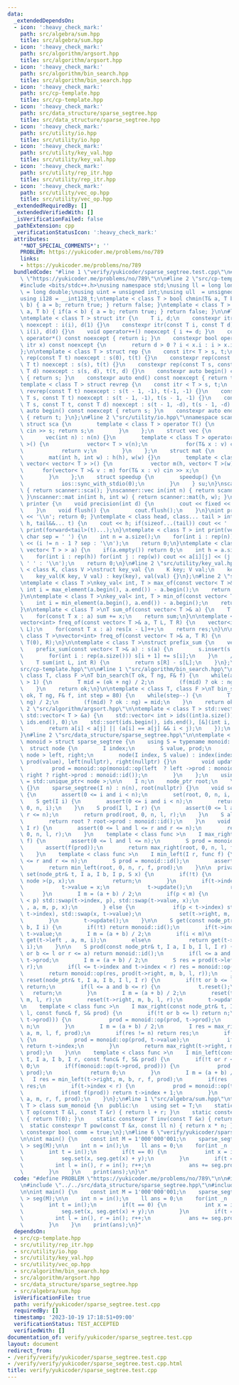 ```yaml
---
data:
  _extendedDependsOn:
  - icon: ':heavy_check_mark:'
    path: src/algebra/sum.hpp
    title: src/algebra/sum.hpp
  - icon: ':heavy_check_mark:'
    path: src/algorithm/argsort.hpp
    title: src/algorithm/argsort.hpp
  - icon: ':heavy_check_mark:'
    path: src/algorithm/bin_search.hpp
    title: src/algorithm/bin_search.hpp
  - icon: ':heavy_check_mark:'
    path: src/cp-template.hpp
    title: src/cp-template.hpp
  - icon: ':heavy_check_mark:'
    path: src/data_structure/sparse_segtree.hpp
    title: src/data_structure/sparse_segtree.hpp
  - icon: ':heavy_check_mark:'
    path: src/utility/io.hpp
    title: src/utility/io.hpp
  - icon: ':heavy_check_mark:'
    path: src/utility/key_val.hpp
    title: src/utility/key_val.hpp
  - icon: ':heavy_check_mark:'
    path: src/utility/rep_itr.hpp
    title: src/utility/rep_itr.hpp
  - icon: ':heavy_check_mark:'
    path: src/utility/vec_op.hpp
    title: src/utility/vec_op.hpp
  _extendedRequiredBy: []
  _extendedVerifiedWith: []
  _isVerificationFailed: false
  _pathExtension: cpp
  _verificationStatusIcon: ':heavy_check_mark:'
  attributes:
    '*NOT_SPECIAL_COMMENTS*': ''
    PROBLEM: https://yukicoder.me/problems/no/789
    links:
    - https://yukicoder.me/problems/no/789
  bundledCode: "#line 1 \"verify/yukicoder/sparse_segtree.test.cpp\"\n#define PROBLEM\
    \ \"https://yukicoder.me/problems/no/789\"\n\n#line 2 \"src/cp-template.hpp\"\n\
    #include <bits/stdc++.h>\nusing namespace std;\nusing ll = long long;\nusing ld\
    \ = long double;\nusing uint = unsigned int;\nusing ull  = unsigned long long;\n\
    using i128 = __int128_t;\ntemplate < class T > bool chmin(T& a, T b) { if(a >\
    \ b) { a = b; return true; } return false; }\ntemplate < class T > bool chmax(T&\
    \ a, T b) { if(a < b) { a = b; return true; } return false; }\n\n#line 2 \"src/utility/rep_itr.hpp\"\
    \ntemplate < class T > struct itr {\n    T i, d;\n    constexpr itr(const T i)\
    \ noexcept : i(i), d(1) {}\n    constexpr itr(const T i, const T d) noexcept :\
    \ i(i), d(d) {}\n    void operator++() noexcept { i += d; }\n    constexpr int\
    \ operator*() const noexcept { return i; }\n    constexpr bool operator!=(const\
    \ itr x) const noexcept {\n        return d > 0 ? i < x.i : i > x.i;\n    }\n\
    };\n\ntemplate < class T > struct rep {\n    const itr< T > s, t;\n    constexpr\
    \ rep(const T t) noexcept : s(0), t(t) {}\n    constexpr rep(const T s, const\
    \ T t) noexcept : s(s), t(t) {}\n    constexpr rep(const T s, const T t, const\
    \ T d) noexcept : s(s, d), t(t, d) {}\n    constexpr auto begin() const noexcept\
    \ { return s; }\n    constexpr auto end() const noexcept { return t; }\n};\n\n\
    template < class T > struct revrep {\n    const itr < T > s, t;\n    constexpr\
    \ revrep(const T t) noexcept : s(t - 1, -1), t(-1, -1) {}\n    constexpr revrep(const\
    \ T s, const T t) noexcept : s(t - 1, -1), t(s - 1, -1) {}\n    constexpr revrep(const\
    \ T s, const T t, const T d) noexcept : s(t - 1, -d), t(s - 1, -d) {}\n    constexpr\
    \ auto begin() const noexcept { return s; }\n    constexpr auto end() const noexcept\
    \ { return t; }\n};\n#line 2 \"src/utility/io.hpp\"\nnamespace scanner {\n   \
    \ struct sca {\n        template < class T > operator T() {\n            T s;\
    \ cin >> s; return s;\n        }\n    };\n    struct vec {\n        int n;\n \
    \       vec(int n) : n(n) {}\n        template < class T > operator vector< T\
    \ >() {\n            vector< T > v(n);\n            for(T& x : v) cin >> x;\n\
    \            return v;\n        }\n    };\n    struct mat {\n        int h,w;\n\
    \        mat(int h, int w) : h(h), w(w) {}\n        template < class T > operator\
    \ vector< vector< T > >() {\n            vector m(h, vector< T >(w));\n      \
    \      for(vector< T >& v : m) for(T& x : v) cin >> x;\n            return m;\n\
    \        }\n    };\n    struct speedup {\n        speedup() {\n            cin.tie(0);\n\
    \            ios::sync_with_stdio(0);\n        }\n    } su;\n}\nscanner::sca in()\
    \ { return scanner::sca(); }\nscanner::vec in(int n) { return scanner::vec(n);\
    \ }\nscanner::mat in(int h, int w) { return scanner::mat(h, w); }\n\nnamespace\
    \ printer {\n    void precision(int d) {\n        cout << fixed << setprecision(d);\n\
    \    }\n    void flush() {\n        cout.flush();\n    }\n}\nint print() { cout\
    \ << '\\n'; return 0; }\ntemplate < class head, class... tail > int print(head&&\
    \ h, tail&&... t) {\n    cout << h; if(sizeof...(tail)) cout << ' ';\n    return\
    \ print(forward<tail>(t)...);\n}\ntemplate < class T > int print(vector< T > a,\
    \ char sep = ' ') {\n    int n = a.size();\n    for(int i : rep(n)) cout << a[i]\
    \ << (i != n - 1 ? sep : '\\n');\n    return 0;\n}\ntemplate < class T > int print(vector<\
    \ vector< T > > a) {\n    if(a.empty()) return 0;\n    int h = a.size(), w = a[0].size();\n\
    \    for(int i : rep(h)) for(int j : rep(w)) cout << a[i][j] << (j != w - 1 ?\
    \ ' ' : '\\n');\n    return 0;\n}\n#line 2 \"src/utility/key_val.hpp\"\ntemplate\
    \ < class K, class V >\nstruct key_val {\n    K key; V val;\n    key_val() {}\n\
    \    key_val(K key, V val) : key(key), val(val) {}\n};\n#line 2 \"src/utility/vec_op.hpp\"\
    \ntemplate < class T >\nkey_val< int, T > max_of(const vector< T >& a) {\n   \
    \ int i = max_element(a.begin(), a.end()) - a.begin();\n    return {i, a[i]};\n\
    }\n\ntemplate < class T >\nkey_val< int, T > min_of(const vector< T >& a) {\n\
    \    int i = min_element(a.begin(), a.end()) - a.begin();\n    return {i, a[i]};\n\
    }\n\ntemplate < class T >\nT sum_of(const vector< T >& a) {\n    T sum = 0;\n\
    \    for(const T x : a) sum += x;\n    return sum;\n}\n\ntemplate < class T >\n\
    vector<int> freq_of(const vector< T >& a, T L, T R) {\n    vector<int> res(R -\
    \ L);\n    for(const T x : a) res[x - L]++;\n    return res;\n}\n\ntemplate <\
    \ class T >\nvector<int> freq_of(const vector< T >& a, T R) {\n    return freq_of(a,\
    \ T(0), R);\n}\n\ntemplate < class T >\nstruct prefix_sum {\n    vector< T > s;\n\
    \    prefix_sum(const vector< T >& a) : s(a) {\n        s.insert(s.begin(), T(0));\n\
    \        for(int i : rep(a.size())) s[i + 1] += s[i];\n    }\n    // [L, R)\n\
    \    T sum(int L, int R) {\n        return s[R] - s[L];\n    }\n};\n#line 16 \"\
    src/cp-template.hpp\"\n\n#line 1 \"src/algorithm/bin_search.hpp\"\ntemplate <\
    \ class T, class F >\nT bin_search(T ok, T ng, F& f) {\n    while(abs(ok - ng)\
    \ > 1) {\n        T mid = (ok + ng) / 2;\n        (f(mid) ? ok : ng) = mid;\n\
    \    }\n    return ok;\n}\n\ntemplate < class T, class F >\nT bin_search_real(T\
    \ ok, T ng, F& f, int step = 80) {\n    while(step--) {\n        T mid = (ok +\
    \ ng) / 2;\n        (f(mid) ? ok : ng) = mid;\n    }\n    return ok;\n}\n#line\
    \ 2 \"src/algorithm/argsort.hpp\"\n\ntemplate < class T > std::vector< int > argsort(const\
    \ std::vector< T > &a) {\n    std::vector< int > ids((int)a.size());\n    std::iota(ids.begin(),\
    \ ids.end(), 0);\n    std::sort(ids.begin(), ids.end(), [&](int i, int j) {\n\
    \        return a[i] < a[j] || (a[i] == a[j] && i < j);\n    });\n    return ids;\n\
    }\n#line 2 \"src/data_structure/sparse_segtree.hpp\"\n\ntemplate < class I, class\
    \ monoid > struct sparse_segtree {\n    using S = typename monoid::set;\n\n  \
    \  struct node {\n        I index;\n        S value, prod;\n        std::unique_ptr<\
    \ node > left, right;\n        node(I index, S value) : index(index), value(value),\
    \ prod(value), left(nullptr), right(nullptr) {}\n        void update() {\n   \
    \         prod = monoid::op(monoid::op(left  ? left ->prod : monoid::id(), value),\
    \ right ? right->prod : monoid::id());\n        }\n    };\n    using node_ptr\
    \ = std::unique_ptr< node >;\n\n    I n;\n    node_ptr root;\n    \n    sparse_segtree()\
    \ {}\n    sparse_segtree(I n) : n(n), root(nullptr) {}\n    void set(I i, S x)\
    \ {\n        assert(0 <= i and i < n);\n        set(root, 0, n, i, x);\n    }\n\
    \    S get(I i) {\n        assert(0 <= i and i < n);\n        return get(root,\
    \ 0, n, i);\n    }\n    S prod(I l, I r) {\n        assert(0 <= l and l <= r and\
    \ r <= n);\n        return prod(root, 0, n, l, r);\n    }\n    S all_prod() {\n\
    \        return root ? root->prod : monoid::id();\n    }\n    void reset(I l,\
    \ I r) {\n        assert(0 <= l and l <= r and r <= n);\n        return reset(root,\
    \ 0, n, l, r);\n    }\n    template < class func >\n    I max_right(I l, func\
    \ f) {\n        assert(0 <= l and l <= n);\n        S prod = monoid::id();\n \
    \       assert(f(prod));\n        return max_right(root, 0, n, l, f, prod);\n\
    \    }\n    template < class func >\n    I min_left(I r, func f) {\n        assert(0\
    \ <= r and r <= n);\n        S prod = monoid::id();\n        assert(f(prod));\n\
    \        return min_left(root, 0, n, r, f, prod);\n    }\n\n  private:\n    void\
    \ set(node_ptr& t, I a, I b, I p, S x) {\n        if(!t) {\n            t = std::make_unique<\
    \ node >(p, x);\n            return;\n        }\n        if(t->index == p) {\n\
    \            t->value = x;\n            t->update();\n            return;\n  \
    \      }\n        I m = (a + b) / 2;\n        if(p < m) {\n            if(t->index\
    \ < p) std::swap(t->index, p), std::swap(t->value, x);\n            set(t->left\
    \ , a, m, p, x);\n        } else {\n            if(p < t->index) std::swap(p,\
    \ t->index), std::swap(x, t->value);\n            set(t->right, m, b, p, x);\n\
    \        }\n        t->update();\n    }\n\n    S get(const node_ptr& t, I a, I\
    \ b, I i) {\n        if(!t) return monoid::id();\n        if(t->index == i) return\
    \ t->value;\n        I m = (a + b) / 2;\n        if(i < m)\n            return\
    \ get(t->left , a, m, i);\n        else\n            return get(t->right, m, b,\
    \ i);\n    }\n\n    S prod(const node_ptr& t, I a, I b, I l, I r) {\n        if(!t\
    \ or b <= l or r <= a) return monoid::id();\n        if(l <= a and b <= r) return\
    \ t->prod;\n        I m = (a + b) / 2;\n        S res = prod(t->left, a, m, l,\
    \ r);\n        if(l <= t->index and t->index < r) res = monoid::op(res, t->value);\n\
    \        return monoid::op(res, prod(t->right, m, b, l, r));\n    }\n\n    void\
    \ reset(node_ptr& t, I a, I b, I l, I r) {\n        if(!t or b <= l or r <= a)\
    \ return;\n        if(l <= a and b <= r) {\n            t.reset();\n         \
    \   return;\n        }\n        I m = (a + b) / 2;\n        reset(t->left , a,\
    \ m, l, r);\n        reset(t->right, m, b, l, r);\n        t->update();\n    }\n\
    \n    template < class func >\n    I max_right(const node_ptr& t, I a, I b, I\
    \ l, const func& f, S& prod) {\n        if(!t or b <= l) return n;\n        if(f(monoid::op(prod,\
    \ t->prod))) {\n            prod = monoid::op(prod, t->prod);\n            return\
    \ n;\n        }\n        I m = (a + b) / 2;\n        I res = max_right(t->left,\
    \ a, m, l, f, prod);\n        if(res != n) return res;\n        if(l <= t->index)\
    \ {\n            prod = monoid::op(prod, t->value);\n            if(not f(prod))\
    \ return t->index;\n        }\n        return max_right(t->right, m, b, l, f,\
    \ prod);\n    }\n\n    template < class func >\n    I min_left(const node_ptr&\
    \ t, I a, I b, I r, const func& f, S& prod) {\n        if(!t or r <= a) return\
    \ 0;\n        if(f(monoid::op(t->prod, prod))) {\n            prod = monoid::op(t->prod,\
    \ prod);\n            return 0;\n        }\n        I m = (a + b) / 2;\n     \
    \   I res = min_left(t->right, m, b, r, f, prod);\n        if(res != 0) return\
    \ res;\n        if(t->index < r) {\n            prod = monoid::op(t->value, prod);\n\
    \            if(not f(prod)) return t->index + 1;\n        }\n        return min_left(t->left,\
    \ a, m, r, f, prod);\n    }\n};\n#line 1 \"src/algebra/sum.hpp\"\ntemplate < class\
    \ T > class sum_monoid {\n  public:\n    using set = T;\n    static constexpr\
    \ T op(const T &l, const T &r) { return l + r; }\n    static constexpr T id()\
    \ { return T(0); }\n    static constexpr T inv(const T &x) { return -x; }\n  \
    \  static constexpr T pow(const T &x, const ll n) { return x * n; }\n    static\
    \ constexpr bool comm = true;\n};\n#line 6 \"verify/yukicoder/sparse_segtree.test.cpp\"\
    \n\nint main() {\n    const int M = 1'000'000'001;\n    sparse_segtree< int, sum_monoid<int>\
    \ > seg(M);\n\n    int n = in();\n    ll ans = 0;\n    for(int _n : rep(n)) {\n\
    \        int t = in();\n        if(t == 0) {\n            int x = in(), y = in();\n\
    \            seg.set(x, seg.get(x) + y);\n        }\n        if(t == 1) {\n  \
    \          int l = in(), r = in(); r++;\n            ans += seg.prod(l, r);\n\
    \        }\n    }\n    print(ans);\n}\n"
  code: "#define PROBLEM \"https://yukicoder.me/problems/no/789\"\n\n#include \"../../src/cp-template.hpp\"\
    \n#include \"../../src/data_structure/sparse_segtree.hpp\"\n#include \"../../src/algebra/sum.hpp\"\
    \n\nint main() {\n    const int M = 1'000'000'001;\n    sparse_segtree< int, sum_monoid<int>\
    \ > seg(M);\n\n    int n = in();\n    ll ans = 0;\n    for(int _n : rep(n)) {\n\
    \        int t = in();\n        if(t == 0) {\n            int x = in(), y = in();\n\
    \            seg.set(x, seg.get(x) + y);\n        }\n        if(t == 1) {\n  \
    \          int l = in(), r = in(); r++;\n            ans += seg.prod(l, r);\n\
    \        }\n    }\n    print(ans);\n}"
  dependsOn:
  - src/cp-template.hpp
  - src/utility/rep_itr.hpp
  - src/utility/io.hpp
  - src/utility/key_val.hpp
  - src/utility/vec_op.hpp
  - src/algorithm/bin_search.hpp
  - src/algorithm/argsort.hpp
  - src/data_structure/sparse_segtree.hpp
  - src/algebra/sum.hpp
  isVerificationFile: true
  path: verify/yukicoder/sparse_segtree.test.cpp
  requiredBy: []
  timestamp: '2023-10-19 17:18:51+09:00'
  verificationStatus: TEST_ACCEPTED
  verifiedWith: []
documentation_of: verify/yukicoder/sparse_segtree.test.cpp
layout: document
redirect_from:
- /verify/verify/yukicoder/sparse_segtree.test.cpp
- /verify/verify/yukicoder/sparse_segtree.test.cpp.html
title: verify/yukicoder/sparse_segtree.test.cpp
---
```

